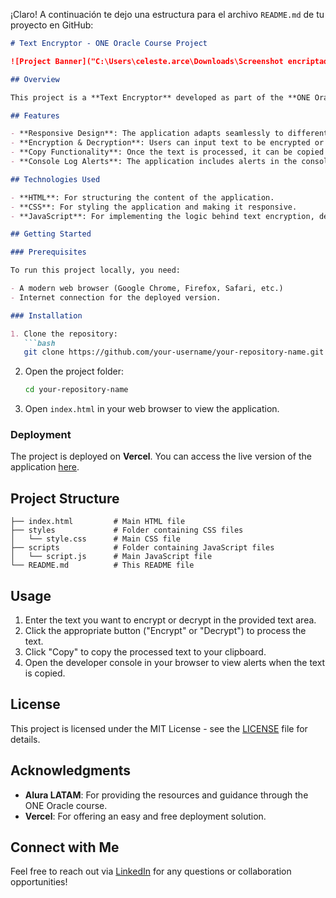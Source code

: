 ¡Claro! A continuación te dejo una estructura para el archivo `README.md` de tu proyecto en GitHub:

```markdown
# Text Encryptor - ONE Oracle Course Project

![Project Banner]("C:\Users\celeste.arce\Downloads\Screenshot encriptador de texto ONE.png") <!-- Si tienes una imagen para el proyecto, puedes incluirla aquí -->

## Overview

This project is a **Text Encryptor** developed as part of the **ONE Oracle by Alura LATAM** Web Development course. It is a responsive web application built using **HTML**, **CSS**, and **JavaScript**. The application allows users to encrypt, decrypt, and copy text with ease.

## Features

- **Responsive Design**: The application adapts seamlessly to different screen sizes, ensuring a consistent user experience across devices.
- **Encryption & Decryption**: Users can input text to be encrypted or decrypted using simple algorithms.
- **Copy Functionality**: Once the text is processed, it can be copied to the clipboard with a single click.
- **Console Log Alerts**: The application includes alerts in the console to confirm when the text has been successfully copied.

## Technologies Used

- **HTML**: For structuring the content of the application.
- **CSS**: For styling the application and making it responsive.
- **JavaScript**: For implementing the logic behind text encryption, decryption, and copying.

## Getting Started

### Prerequisites

To run this project locally, you need:

- A modern web browser (Google Chrome, Firefox, Safari, etc.)
- Internet connection for the deployed version.

### Installation

1. Clone the repository:
   ```bash
   git clone https://github.com/your-username/your-repository-name.git
   ```
2. Open the project folder:
   ```bash
   cd your-repository-name
   ```
3. Open `index.html` in your web browser to view the application.

### Deployment

The project is deployed on **Vercel**. You can access the live version of the application [here](https://mca-encriptador-de-texto-one.vercel.app/).

## Project Structure

```
├── index.html         # Main HTML file
├── styles             # Folder containing CSS files
│   └── style.css      # Main CSS file
├── scripts            # Folder containing JavaScript files
│   └── script.js      # Main JavaScript file
└── README.md          # This README file
```

## Usage

1. Enter the text you want to encrypt or decrypt in the provided text area.
2. Click the appropriate button ("Encrypt" or "Decrypt") to process the text.
3. Click "Copy" to copy the processed text to your clipboard.
4. Open the developer console in your browser to view alerts when the text is copied.

## License

This project is licensed under the MIT License - see the [LICENSE](LICENSE) file for details.

## Acknowledgments

- **Alura LATAM**: For providing the resources and guidance through the ONE Oracle course.
- **Vercel**: For offering an easy and free deployment solution.

## Connect with Me

Feel free to reach out via [LinkedIn](https://www.linkedin.com/in/maria-celeste-arce/) for any questions or collaboration opportunities!

